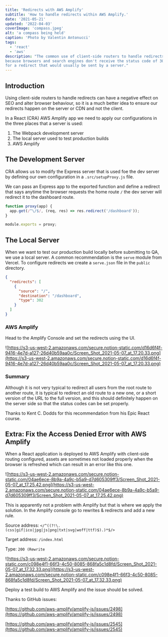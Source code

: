 ```yaml
---
title: 'Redirects with AWS Amplify'
subtitle: 'How to handle redirects within AWS Amplify.'
date: '2021-05-21'
updated: '2022-04-03'
coverImage: 'compass.jpeg'
alt: 'a compass being held'
caption: 'Photo by Valentin Antonucci'
tags:
  - 'react'
  - 'aws'
description: "The common use of client-side routers to handle redirects is not a good idea,
because browsers and search engines don't receive the status code of 301 / 302
for a redirect that would usually be sent by a server."
---
```


## Introduction

Using client-side routers to handle redirects can have a negative effect on SEO
and alter browser behaviour, so it is a much better idea to ensure our redirects
happen on the server or CDN and not the client.

In a React (CRA) AWS Amplify app we need to apply our configurations in the
three places that a server is used:

1. The Webpack development server
2. The local server used to test production builds
3. AWS Amplify

## The Development Server

CRA allows us to modify the Express server that is used foe the dev server by
defining our own configuration in a `.src/setupProxy.js` file.

We can pass an Express app to the exported function and define a redirect that
says anytime the browser requests the home route `/` the dev server will
redirect it to the dashboard route.

```jsx
function proxy(app) {
  app.get(/^\/$/, (req, res) => res.redirect('/dashboard'));
}

module.exports = proxy;
```

## The Local Server

When we want to test our production build locally before submitting to QA, we
use a local server. A common recommendation is the `serve` module from Vercel.
To configure redirects we create a `serve.json` file in the `public` directory.

```json
{
  "redirects": [
    {
      "source": "/",
      "destination": "/dashboard",
      "type": 302
    }
  ]
}
```

### AWS Amplify

Head to the Amplify Console and set the redirects using the UI.

![https://s3-us-west-2.amazonaws.com/secure.notion-static.com/d16d6f4f-9416-4e7d-a127-26d40b59aa0c/Screen_Shot_2021-05-07_at_17.20.33.png](https://s3-us-west-2.amazonaws.com/secure.notion-static.com/d16d6f4f-9416-4e7d-a127-26d40b59aa0c/Screen_Shot_2021-05-07_at_17.20.33.png)

### Summary

Although it is not very typical to redirect all users from the root route to
another route, it is typical to redirect an old route to a new one, or a short
version of the URL to the full version, and this should definitely happen on the
server side so that the status codes can be set properly.

Thanks to Kent C. Dodds for this recommendation from his Epic React course.

## Extra: Fix the Access Denied Error with AWS Amplify

When a React application is deployed to AWS Amplify with client-side routing
configured, assets are sometimes not loaded properly when the browser is
refreshed which can result in an error like this one.

![https://s3-us-west-2.amazonaws.com/secure.notion-static.com/04ae6ece-8b9a-4a9c-b5a9-d7d605309ff3/Screen_Shot_2021-05-07_at_17.25.42.png](https://s3-us-west-2.amazonaws.com/secure.notion-static.com/04ae6ece-8b9a-4a9c-b5a9-d7d605309ff3/Screen_Shot_2021-05-07_at_17.25.42.png)

This is apparently not a problem with Amplify but that is where we apply the
solution. In the Amplify console go to rewrites & redirects and add a new rule.

Source address: `</^((?!\.(css|gif|ico|jpg|js|png|txt|svg|woff|ttf)$).)*$/>`

Target address: `/index.html`

Type: `200 (Rewrite`

![https://s3-us-west-2.amazonaws.com/secure.notion-static.com/c098e4f1-66f3-4c50-8085-868fa5c1d8fd/Screen_Shot_2021-05-07_at_17.32.33.png](https://s3-us-west-2.amazonaws.com/secure.notion-static.com/c098e4f1-66f3-4c50-8085-868fa5c1d8fd/Screen_Shot_2021-05-07_at_17.32.33.png)

Deploy a test build to AWS Amplify and the issue should be solved.

Thanks to GitHub issues:

[https://github.com/aws-amplify/amplify-js/issues/2498](https://github.com/aws-amplify/amplify-js/issues/2498)

[https://github.com/aws-amplify/amplify-js/issues/2545](https://github.com/aws-amplify/amplify-js/issues/2545)
